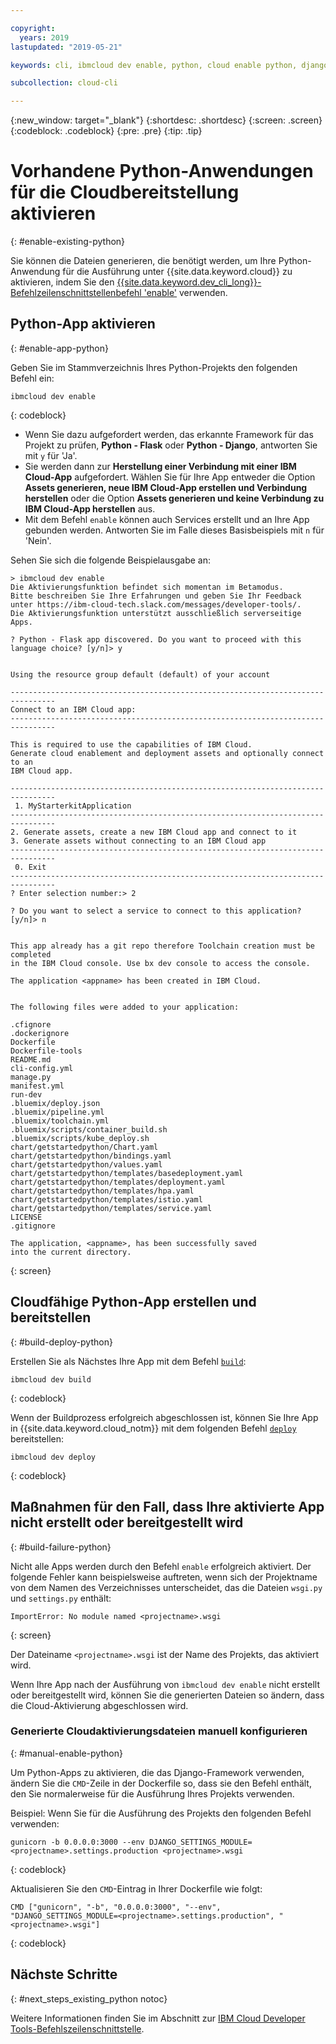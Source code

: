 ```yaml
---

copyright:
  years: 2019
lastupdated: "2019-05-21"

keywords: cli, ibmcloud dev enable, python, cloud enable python, django, deploy python, build python, python debug, python troubleshoot, python cloud help

subcollection: cloud-cli

---
```


{:new_window: target="_blank"}
{:shortdesc: .shortdesc}
{:screen: .screen}
{:codeblock: .codeblock}
{:pre: .pre}
{:tip: .tip}

# Vorhandene Python-Anwendungen für die Cloudbereitstellung aktivieren
{: #enable-existing-python}

Sie können die Dateien generieren, die benötigt werden, um Ihre Python-Anwendung für die Ausführung unter {{site.data.keyword.cloud}} zu aktivieren, indem Sie den [{{site.data.keyword.dev_cli_long}}-Befehlzeilenschnittstellenbefehl 'enable'](/docs/cli/idt?topic=cloud-cli-idt-cli#enable) verwenden.

## Python-App aktivieren
{: #enable-app-python}

Geben Sie im Stammverzeichnis Ihres Python-Projekts den folgenden Befehl ein:
```
ibmcloud dev enable
```
{: codeblock}

* Wenn Sie dazu aufgefordert werden, das erkannte Framework für das Projekt zu prüfen, **Python - Flask** oder **Python - Django**, antworten Sie mit `y` für 'Ja'. 
* Sie werden dann zur **Herstellung einer Verbindung mit einer IBM Cloud-App** aufgefordert. Wählen Sie für Ihre App entweder die Option **Assets generieren, neue IBM Cloud-App erstellen und Verbindung herstellen** oder die Option **Assets generieren und keine Verbindung zu IBM Cloud-App herstellen** aus.
* Mit dem Befehl `enable` können auch Services erstellt und an Ihre App gebunden werden. Antworten Sie im Falle dieses Basisbeispiels mit `n` für 'Nein'.

Sehen Sie sich die folgende Beispielausgabe an:
```
> ibmcloud dev enable
Die Aktivierungsfunktion befindet sich momentan im Betamodus.
Bitte beschreiben Sie Ihre Erfahrungen und geben Sie Ihr Feedback unter https://ibm-cloud-tech.slack.com/messages/developer-tools/.
Die Aktivierungsfunktion unterstützt ausschließlich serverseitige Apps.

? Python - Flask app discovered. Do you want to proceed with this
language choice? [y/n]> y


Using the resource group default (default) of your account

--------------------------------------------------------------------------------
Connect to an IBM Cloud app:
--------------------------------------------------------------------------------

This is required to use the capabilities of IBM Cloud.
Generate cloud enablement and deployment assets and optionally connect to an
IBM Cloud app.

--------------------------------------------------------------------------------
 1. MyStarterkitApplication
--------------------------------------------------------------------------------
2. Generate assets, create a new IBM Cloud app and connect to it
3. Generate assets without connecting to an IBM Cloud app
--------------------------------------------------------------------------------
 0. Exit
--------------------------------------------------------------------------------
? Enter selection number:> 2

? Do you want to select a service to connect to this application? [y/n]> n


This app already has a git repo therefore Toolchain creation must be completed
in the IBM Cloud console. Use bx dev console to access the console.

The application <appname> has been created in IBM Cloud.


The following files were added to your application:

.cfignore
.dockerignore
Dockerfile
Dockerfile-tools
README.md
cli-config.yml
manage.py
manifest.yml
run-dev
.bluemix/deploy.json
.bluemix/pipeline.yml
.bluemix/toolchain.yml
.bluemix/scripts/container_build.sh
.bluemix/scripts/kube_deploy.sh
chart/getstartedpython/Chart.yaml
chart/getstartedpython/bindings.yaml
chart/getstartedpython/values.yaml
chart/getstartedpython/templates/basedeployment.yaml
chart/getstartedpython/templates/deployment.yaml
chart/getstartedpython/templates/hpa.yaml
chart/getstartedpython/templates/istio.yaml
chart/getstartedpython/templates/service.yaml
LICENSE
.gitignore

The application, <appname>, has been successfully saved
into the current directory.
```
{: screen}

## Cloudfähige Python-App erstellen und bereitstellen 
{: #build-deploy-python}

Erstellen Sie als Nächstes Ihre App mit dem Befehl [`build`](/docs/cli/idt?topic=cloud-cli-idt-cli#build):
```
ibmcloud dev build
```
{: codeblock}

Wenn der Buildprozess erfolgreich abgeschlossen ist, können Sie Ihre App in {{site.data.keyword.cloud_notm}} mit dem folgenden Befehl [`deploy`](/docs/cli/idt?topic=cloud-cli-idt-cli#deploy) bereitstellen:
```
ibmcloud dev deploy
```
{: codeblock}

## Maßnahmen für den Fall, dass Ihre aktivierte App nicht erstellt oder bereitgestellt wird
{: #build-failure-python}

Nicht alle Apps werden durch den Befehl `enable` erfolgreich aktiviert. Der folgende Fehler kann beispielsweise auftreten, wenn sich der Projektname von dem Namen des Verzeichnisses unterscheidet, das die Dateien `wsgi.py` und `settings.py` enthält:
```
ImportError: No module named <projectname>.wsgi
```
{: screen}

Der Dateiname `<projectname>.wsgi` ist der Name des Projekts, das aktiviert wird.

Wenn Ihre App nach der Ausführung von `ibmcloud dev enable` nicht erstellt oder bereitgestellt wird, können Sie die generierten Dateien so ändern, dass die Cloud-Aktivierung abgeschlossen wird.

### Generierte Cloudaktivierungsdateien manuell konfigurieren
{: #manual-enable-python}

Um Python-Apps zu aktivieren, die das Django-Framework verwenden, ändern Sie die `CMD`-Zeile in der Dockerfile so, dass sie den Befehl enthält, den Sie normalerweise für die Ausführung Ihres Projekts verwenden.

Beispiel: Wenn Sie für die Ausführung des Projekts den folgenden Befehl verwenden:
```
gunicorn -b 0.0.0.0:3000 --env DJANGO_SETTINGS_MODULE=<projectname>.settings.production <projectname>.wsgi
```
{: codeblock}

Aktualisieren Sie den `CMD`-Eintrag in Ihrer Dockerfile wie folgt:
```
CMD ["gunicorn", "-b", "0.0.0.0:3000", "--env", "DJANGO_SETTINGS_MODULE=<projectname>.settings.production", "<projectname>.wsgi"]
```
{: codeblock}

## Nächste Schritte
{: #next_steps_existing_python notoc}

Weitere Informationen finden Sie im Abschnitt zur [IBM Cloud Developer Tools-Befehlszeilenschnittstelle](/docs/cli/idt?topic=cloud-cli-idt-cli#idt-cli).
